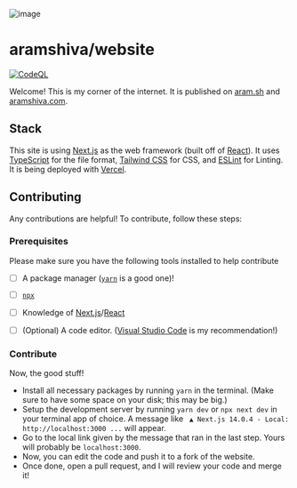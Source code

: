 ![image](https://github.com/aramshiva/website/assets/79479940/5d77a27a-82ba-4a98-a00f-1438ef18a962)
# aramshiva/website
[![CodeQL](https://github.com/aramshiva/website/actions/workflows/github-code-scanning/codeql/badge.svg)](https://github.com/aramshiva/website/actions/workflows/github-code-scanning/codeql)

Welcome! This is my corner of the internet. It is published on [aram.sh](https://aram.sh) and [aramshiva.com](https://aramshiva.com).

## Stack
This site is using [Next.js](https://nextjs.org/) as the web framework (built off of [React](https://react.dev/)). It uses [TypeScript](https://www.typescriptlang.org/) for the file format, [Tailwind CSS](https://tailwindcss.com) for CSS, and [ESLint](https://eslint.org/) for Linting. It is being deployed with [Vercel](https://vercel.com).

## Contributing
Any contributions are helpful! To contribute, follow these steps:

### Prerequisites
Please make sure you have the following tools installed to help contribute
- [ ] A package manager ([`yarn`](https://yarnpkg.com/) is a good one)!
- [ ] [`npx`](https://www.npmjs.com/package/npx)
- [ ] Knowledge of [Next.js](https://nextjs.org/)/[React](https://react.dev/)
- [ ] (Optional) A code editor. ([Visual Studio Code](https://code.visualstudio.com/) is my recommendation!)


### Contribute
Now, the good stuff!

* Install all necessary packages by running ```yarn``` in the terminal. (Make sure to have some space on your disk; this may be big.)
* Setup the development server by running ```yarn dev``` or ```npx next dev``` in your terminal app of choice.
A message like 
``` ▲ Next.js 14.0.4 - Local: http://localhost:3000 ...``` will appear.
* Go to the local link given by the message that ran in the last step. Yours will probably be ```localhost:3000```.
* Now, you can edit the code and push it to a fork of the website.
* Once done, open a pull request, and I will review your code and merge it!
